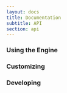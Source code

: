 ```yaml
---
layout: docs
title: Documentation
subtitle: API
section: api
---
```


### Using the Engine

### Customizing

### Developing
